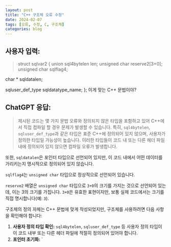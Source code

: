 ```yaml
---
layout: post
title: "C++ 구조체 오류 수정"
date: 2024-02-07
tags: [오류, 수정, C, 구조체]
categories: blog
---
```


## 사용자 입력:
> struct sqlvar2
{
   union sql4bytelen len;
   unsigned char reserve2[3+0];
   unsigned char sqlflag4;

   char * sqldatalen;



   sqluser_def_type sqldatatype_name;
}; 이게 맞는  C++ 문법이야?

## ChatGPT 응답:
> 제시된 코드는 몇 가지 문법 오류와 정의되지 않은 타입을 포함하고 있어 C++에서 직접 컴파일 할 경우 문제가 발생할 수 있습니다. 특히, `sql4bytelen`, `sqluser_def_type`과 같은 타입은 표준 C++에 정의되어 있지 않으며, 사용자가 정의한 타입일 가능성이 높습니다. 이러한 타입들이 코드 내 또는 다른 헤더 파일 내에 정의되어 있지 않으면 컴파일 오류가 발생합니다.

또한, `sqldatalen`은 포인터 타입으로 선언되어 있지만, 이 코드 내에서 어떤 데이터를 가리키는지 명시적으로 정의되어 있지 않습니다. 

`sqlflag4`는 `unsigned char` 타입으로 정상적으로 선언되어 있습니다.

`reserve2` 배열은 `unsigned char` 타입으로 `3+0`의 크기를 가지는 것으로 선언되어 있는데, 이는 3의 크기를 가집니다. `3+0`은 유효한 표현이지만, 보통 실제 코드에서는 크기를 직접 명시합니다(예: `3`).

구조체의 정의 자체는 C++ 문법에 맞게 작성되었지만, 구조체를 사용하려면 다음 사항을 확인해야 합니다:

1. **사용자 정의 타입 확인:** `sql4bytelen`, `sqluser_def_type` 등 사용자 정의 타입이 이 코드 내부 또는 다른 헤더 파일에 적절히 정의되어 있어야 합니다.
2. **포인터 초기화:** `

